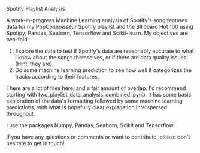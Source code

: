 Spotify Playlist Analysis

A work-in-progress Machine Learning analysis of Spotify's song features data for my PopConnoisseur Spotify playlist and the Billboard Hot 100 using Spotipy, Pandas, Seaborn, Tensorflow and Scikit-learn. My objectives are two-fold:

1) Explore the data to test if Spotify's data are reasonably accurate to what I know about the songs themselves, or if there are data quality issues. (Hint: they are)
2) Do some machine learning prediction to see how well it categorizes the tracks according to their features.

There are a lot of files here, and a fair amount of overlap. I'd recommend starting with two_playlist_data_analysis_combined.ipynb. It has some basic exploration of the data's formatting followed by some machine learning predictions, with what is hopefully clear explanation interspersed throughout.

I use the packages Numpy, Pandas, Seaborn, Scikit and Tensorflow

If you have any questions or comments or want to contribute, please don't hesitate to get in touch!

